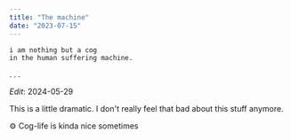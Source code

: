 ```yaml
---
title: "The machine"
date: "2023-07-15"
---
```


```
i am nothing but a cog
in the human suffering machine.
```

. . .

_Edit_: 2024-05-29

This is a little dramatic. I don't really feel that bad about this stuff anymore.

⚙️ Cog-life is kinda nice sometimes

<!-- Recently, I started my first full-time job, working as a software engineer at an advertising agency.  -->
<!---->
<!-- It's easy to get down about cog-life, but it isn't so bad all the time. I am lucky enough to  -->
<!---->
<!-- My least favorite part of cog-life (past whole the human suffering part) is playing _The Minigame_: all the extra things you have to do as an employee in order to climb up the career ladder. I hate that less-qualified people are promoted earlier just because they talk to the manager more. Or that  -->
<!---->
<!-- ## split -->
<!---->
<!-- Sometimes I think about how my life could've been different. In college, I had a little bit of an option between pursuing a career in music or pursuing one in technology. I could have made a humble living teaching music lessons and working a day job (and paying off my loans until I'm 60). Maybe I'm a little bit morally corrupt, now contributing to the machine that is capitalist America. I could've been a part of the solution, giving back to society and retaining my humanity. -->
<!---->
<!-- This view on things is a little disingenuous. It's not so simple as "tech bad art good". People are complex and can contribute to society in many ways at the same time. I can still be an artist while working as a software engineer.  -->
<!---->
<!-- ## what now? -->
<!---->
<!-- I don't really know where I stand on this. Cog-life has treated me well so far, and I'm not really sure what else I could do outside of that.  -->
